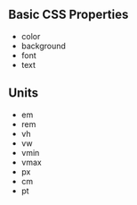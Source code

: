 ## Basic CSS Properties

- color
- background
- font
- text

## Units

- em
- rem
- vh
- vw
- vmin
- vmax
- px
- cm
- pt